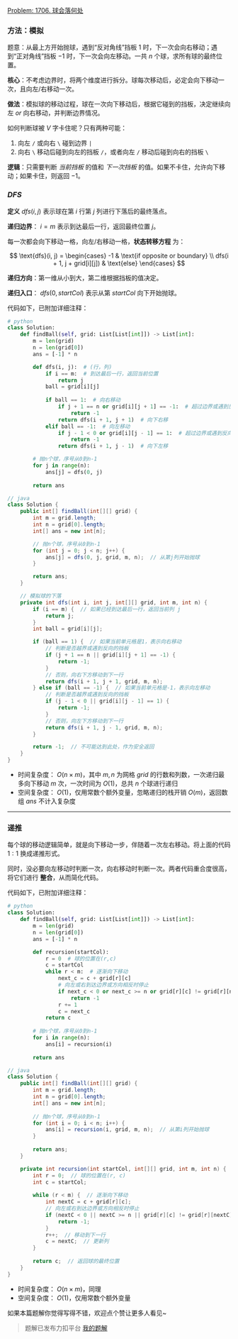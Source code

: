 [Problem: 1706. 球会落何处](https://leetcode.cn/problems/where-will-the-ball-fall/description/)

### 方法：模拟

题意：从最上方开始抛球，遇到“反对角线”挡板 $1$ 时，下一次会向右移动；遇到“正对角线”挡板 $-1$ 时，下一次会向左移动。一共 $n$ 个球，求所有球的最终位置。

**核心**：不考虑边界时，将两个维度进行拆分。球每次移动后，必定会向下移动一次，且向左/右移动一次。

**做法**：模拟球的移动过程，球在一次向下移动后，根据它碰到的挡板，决定继续向左 $or$ 向右移动，并判断边界情况。

如何判断球被 $V$ 字卡住呢？只有两种可能：

1. 向左 `/` 或向右 `\` 碰到边界 `|`
2. 向右 `\` 移动后碰到向左的挡板 `/`，或者向左 `/` 移动后碰到向右的挡板 `\`

**逻辑**：只需要判断 *当前挡板* 的值和 *下一次挡板* 的值。如果不卡住，允许向下移动；如果卡住，则返回 $-1$。

### $DFS$

**定义** $dfs(i,j)$ 表示球在第 $i$ 行第 $j$ 列进行下落后的最终落点。

**递归边界**： $i=m$ 表示到达最后一行，返回最终位置 $j$。

每一次都会向下移动一格，向左/右移动一格，**状态转移方程** 为：

$$
\text{dfs}(i, j) = \begin{cases}
-1 & \text{if opposite or boundary} \\
dfs(i + 1, j + grid[i][j]) & \text{else}
\end{cases}
$$

**递归方向**：第一维从小到大，第二维根据挡板的值决定。

**递归入口**： $dfs(0,startCol)$ 表示从第 $startCol$ 向下开始抛球。

代码如下，已附加详细注释：

```Python
# python
class Solution:
    def findBall(self, grid: List[List[int]]) -> List[int]:
        m = len(grid)
        n = len(grid[0])
        ans = [-1] * n

        def dfs(i, j):  # (行，列)
            if i == m:  # 到达最后一行，返回当前位置
                return j
            ball = grid[i][j]
            
            if ball == 1:  # 向右移动
                if j + 1 == n or grid[i][j + 1] == -1:  # 超过边界或遇到反向的挡板
                    return -1
                return dfs(i + 1, j + 1)  # 向下右移
            elif ball == -1:  # 向左移动
                if j - 1 < 0 or grid[i][j - 1] == 1:  # 超过边界或遇到反向的挡板
                    return -1
                return dfs(i + 1, j - 1)  # 向下左移

        # 抛n个球，序号从0到n-1
        for j in range(n):
            ans[j] = dfs(0, j)
        
        return ans
```

```Java
// java
class Solution {
    public int[] findBall(int[][] grid) {
        int m = grid.length;
        int n = grid[0].length;
        int[] ans = new int[n];

        // 抛n个球，序号从0到n-1
        for (int j = 0; j < n; j++) {
            ans[j] = dfs(0, j, grid, m, n);  // 从第j列开始抛球
        }

        return ans;
    }

    // 模拟球的下落
    private int dfs(int i, int j, int[][] grid, int m, int n) {
        if (i == m) {  // 如果已经到达最后一行，返回当前列 j
            return j;
        }
        int ball = grid[i][j];

        if (ball == 1) {  // 如果当前单元格是1，表示向右移动
            // 判断是否越界或遇到反向的挡板
            if (j + 1 == n || grid[i][j + 1] == -1) {
                return -1;
            }
            // 否则，向右下方移动到下一行
            return dfs(i + 1, j + 1, grid, m, n);
        } else if (ball == -1) {  // 如果当前单元格是-1，表示向左移动
            // 判断是否越界或遇到反向的挡板
            if (j - 1 < 0 || grid[i][j - 1] == 1) {
                return -1;
            }
            // 否则，向左下方移动到下一行
            return dfs(i + 1, j - 1, grid, m, n);
        }

        return -1;  // 不可能达到此处，作为安全返回
    }
}
```

- 时间复杂度： $O(n\times m)$，其中 $m,n$ 为网格 $grid$ 的行数和列数，一次递归最多向下移动 $m$ 次，一次时间为 $O(1)$，总共 $n$ 个球进行递归
- 空间复杂度： $O(1)$，仅用常数个额外变量，忽略递归的栈开销 $O(m)$，返回数组 $ans$ 不计入复杂度

---

### 递推

每个球的移动逻辑简单，就是向下移动一步，伴随着一次左右移动。将上面的代码 $1:1$ 换成递推形式。

同时，没必要向左移动时判断一次，向右移动时判断一次。两者代码重合度很高，将它们进行 **整合**，从而简化代码。

代码如下，已附加详细注释：

```Python
# python
class Solution:
    def findBall(self, grid: List[List[int]]) -> List[int]:
        m = len(grid)
        n = len(grid[0])
        ans = [-1] * n

        def recursion(startCol):
            r = 0  # 球的位置在(r,c)
            c = startCol
            while r < m:  # 逐渐向下移动
                next_c = c + grid[r][c]
                # 向左或右到达边界或方向相反时停止
                if next_c < 0 or next_c >= n or grid[r][c] != grid[r][next_c]:
                    return -1
                r += 1
                c = next_c
            return c
        
        # 抛n个球，序号从0到n-1
        for i in range(n):
            ans[i] = recursion(i)
        
        return ans
```

```Java
// java
class Solution {
    public int[] findBall(int[][] grid) {
        int m = grid.length;
        int n = grid[0].length;
        int[] ans = new int[n];
        
        // 抛n个球，序号从0到n-1
        for (int i = 0; i < n; i++) {
            ans[i] = recursion(i, grid, m, n);  // 从第i列开始抛球
        }
        
        return ans;
    }

    private int recursion(int startCol, int[][] grid, int m, int n) {
        int r = 0;  // 球的位置在(r, c)
        int c = startCol;
        
        while (r < m) {  // 逐渐向下移动
            int nextC = c + grid[r][c];
            // 向左或右到达边界或方向相反时停止
            if (nextC < 0 || nextC >= n || grid[r][c] != grid[r][nextC]) {
                return -1;
            }
            r++;  // 移动到下一行
            c = nextC;  // 更新列
        }
        
        return c;  // 返回球的最终位置
    }
}
```

- 时间复杂度： $O(n\times m)$，同理
- 空间复杂度： $O(1)$，仅用常数个额外变量

如果本篇题解你觉得写得不错，欢迎点个赞让更多人看见~

> 题解已发布力扣平台 [我的题解](https://leetcode.cn/problems/where-will-the-ball-fall/solutions/3075345/mo-ni-dfs-di-tui-chai-fen-liang-ge-wei-d-veie/)
